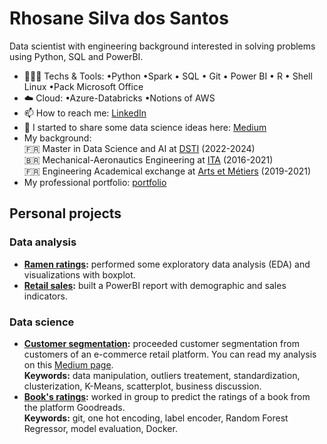 # Rhosane Silva dos Santos

Data scientist with engineering background interested in solving problems using Python, SQL and PowerBI. 

- 👩🏽‍💻 Techs & Tools: •Python •Spark • SQL • Git
• Power BI • R • Shell Linux
•Pack Microsoft Office
- ☁️ Cloud: •Azure-Databricks •Notions of AWS
- 📫 How to reach me: [LinkedIn](https://www.linkedin.com/in/rhosane-silva-dos-santos/)
- 🌱 I started to share some data science ideas here: [Medium](https://medium.com/@rhowsane)
- My background:  
                     🇫🇷 Master in Data Science and AI at [DSTI](https://www.datasciencetech.institute/applied-msc-in-data-science-ai/) (2022-2024)  
                     🇧🇷 Mechanical-Aeronautics Engineering at [ITA](http://www.ita.br/) (2016-2021)  
                     🇫🇷 Engineering Academical exchange at [Arts et Métiers](https://artsetmetiers.fr/en) (2019-2021)  
- My professional portfolio: [portfolio](https://rhowsane.github.io/)
## Personal projects

### Data analysis

- **[Ramen ratings](https://github.com/rhowsane/DS-projects/blob/main/1%20-%20Dataset%20Ramen%20Ratings/ramen-ratings.ipynb):** performed some exploratory data analysis (EDA) and visualizations with boxplot.
- **[Retail sales](https://github.com/rhowsane/DS-projects/tree/main/3%20-%20PowerBI%20retail%20dataset):** built a PowerBI report with demographic and sales indicators.

### Data science

- **[Customer segmentation](https://github.com/rhowsane/DS-projects/blob/main/2%20-%20customer_segmentation/e_commerce_vtransactions_customer_segmentation.ipynb):** proceeded customer segmentation from customers of an e-commerce retail platform. You can read my analysis on this [Medium page](https://medium.com/@rhowsane/costumer-segmentation-for-an-e-commerce-retail-2a790efd943f).  
  **Keywords:** data manipulation, outliers treatement, standardization, clusterization, K-Means, scatterplot, business discussion.
- **[Book's ratings](https://github.com/rhowsane/viet-goodreads):** worked in group to predict the ratings of a book from the platform Goodreads.  
  **Keywords:** git, one hot encoding, label encoder, Random Forest Regressor, model evaluation, Docker.

<!--
 ✨ _special_ ✨ 
Here are some ideas to get you started:
- 🔭 I’m currently working on ...
- 🌱 I’m currently learning ...
- 👯 I’m looking to collaborate on ...
- 🤔 I’m looking for help with ...
- 💬 Ask me about ...
- 📫 How to reach me: ...
- 😄 Pronouns: ...
- ⚡ Fun fact: ...
-->
